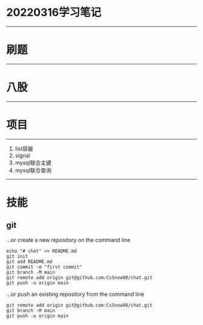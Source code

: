 # 20220316学习笔记

***

# 刷题

***
# 八股

***
# 项目

***
1. list容器
2. signal
3. mysql联合主键
4. mysql联合查询  
***
# 技能
## git
…or create a new repository on the command line
```
echo "# chat" >> README.md
git init
git add README.md
git commit -m "first commit"
git branch -M main
git remote add origin git@github.com:CsSnow98/chat.git
git push -u origin main
```
…or push an existing repository from the command line
```
git remote add origin git@github.com:CsSnow98/chat.git
git branch -M main
git push -u origin main
```
